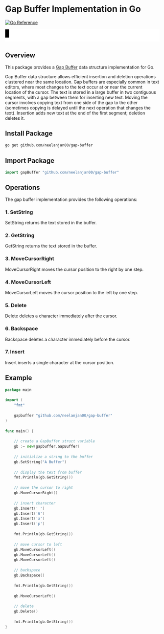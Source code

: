 # Gap Buffer Implementation in Go
[![Go Reference](https://pkg.go.dev/badge/github.com/neelanjan00/gap-buffer.svg)](https://pkg.go.dev/github.com/neelanjan00/gap-buffer)

![Gap Buffer Example](example/example.gif)

## Overview
This package provides a [Gap Buffer](https://en.wikipedia.org/wiki/Gap_buffer) data structure implementation for Go.

Gap Buffer data structure allows efficient insertion and deletion operations clustered near the same location. Gap buffers are especially common in text editors, where most changes to the text occur at or near the current location of the cursor. The text is stored in a large buffer in two contiguous segments, with a gap between them for inserting new text. Moving the cursor involves copying text from one side of the gap to the other (sometimes copying is delayed until the next operation that changes the text). Insertion adds new text at the end of the first segment; deletion deletes it.

## Install Package
```bash
go get github.com/neelanjan00/gap-buffer
```

## Import Package
```go
import gapBuffer "github.com/neelanjan00/gap-buffer"
```

## Operations
The gap buffer implementation provides the following operations:

### 1. SetString
SetString returns the text stored in the buffer.

### 2. GetString
GetString returns the text stored in the buffer.

### 3. MoveCursorRight
MoveCursorRight moves the cursor position to the right by one step.

### 4. MoveCursorLeft
MoveCursorLeft moves the cursor position to the left by one step.

### 5. Delete
Delete deletes a character immediately after the cursor.

### 6. Backspace
Backspace deletes a character immediately before the cursor.

### 7. Insert
Insert inserts a single character at the cursor position.

## Example
```go
package main

import (
	"fmt"

	gapbuffer "github.com/neelanjan00/gap-buffer"
)

func main() {

	// create a GapBuffer struct variable
	gb := new(gapbuffer.GapBuffer)

	// initialize a string to the buffer
	gb.SetString("A Buffer")

	// display the text from buffer
	fmt.Println(gb.GetString())

	// move the cursor to right
	gb.MoveCursorRight()

	// insert character
	gb.Insert(' ')
	gb.Insert('G')
	gb.Insert('a')
	gb.Insert('p')

	fmt.Println(gb.GetString())

	// move cursor to left
	gb.MoveCursorLeft()
	gb.MoveCursorLeft()
	gb.MoveCursorLeft()

	// backspace
	gb.Backspace()

	fmt.Println(gb.GetString())

	gb.MoveCursorLeft()

	// delete
	gb.Delete()

	fmt.Println(gb.GetString())
}
```